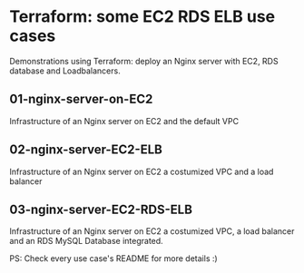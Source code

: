 # Terraform: some EC2 RDS ELB use cases

Demonstrations using Terraform: deploy an Nginx server with EC2, RDS database and Loadbalancers.

## 01-nginx-server-on-EC2

Infrastructure of an Nginx server on EC2 and the default VPC

## 02-nginx-server-EC2-ELB

Infrastructure of an Nginx server on EC2 a costumized VPC and a load balancer

## 03-nginx-server-EC2-RDS-ELB

Infrastructure of an Nginx server on EC2 a costumized VPC, a load balancer and an RDS MySQL Database integrated.

PS: Check every use case's README for more details :)
